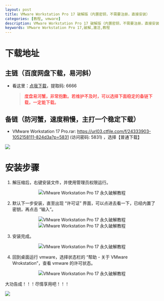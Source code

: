 ```yaml
---
layout: post
title: VMware Workstation Pro 17 破解版（内置密钥，不需要注册，直接安装）
categories: [教程, vmware]
description: VMware Workstation Pro 17 破解版（内置密钥，不需要注册，直接安装）
keywords: VMware Workstation Pro 17,破解,激活,教程
---
```


# 下载地址

## 主链（百度网盘下载，易河斜）

- 看这里：[点我下载](https://pan.baidu.com/s/1DeOdm0g8fPkc71Aw9QzPNw?pwd=6666)，提取码: 6666

  > <p style="color:red" >度盘易河蟹，非常抱歉。若维护不及时，可以选择下面稳定的备链下载，一定能下载。</p>

## 备链（防河蟹，速度稍慢，主打一个稳定下载）

- VMware Workstation 17 Pro.rar: <https://url03.ctfile.com/f/24333903-1052158111-824d3a?p=5831> (访问密码: 5831) ，选择【普通下载】

![](https://pic.imgdb.cn/item/6612476468eb935713c85291.gif)

# 安装步骤

1. 解压缩后，右键安装文件，并使用管理员权限运行。

<center><img src="https://s21.ax1x.com/2024/04/11/pFXfBIe.png" alt="VMware Workstation Pro 17 永久破解教程"/></center>

2. 默认下一步安装，直至出现 “许可证” 界面，可以点进去看一下，已经内置了密钥，再点击 “输入”。

<center><img src="https://s21.ax1x.com/2024/04/11/pFXfRqf.png" alt="VMware Workstation Pro 17 永久破解教程"/></center>

<center><img src="https://s21.ax1x.com/2024/04/12/pFXfTRs.png" alt="VMware Workstation Pro 17 永久破解教程"/></center>

3. 安装完成。

<center><img src="https://s21.ax1x.com/2024/04/12/pFXfqs0.png" alt="VMware Workstation Pro 17 永久破解教程"/></center>

4. 回到桌面运行 vmware，选择状态栏的 “帮助 - 关于 VMware Wrokstation”，查看 vmware 的许可状态。

<center><img src="https://s21.ax1x.com/2024/04/12/pFXfvoF.png" alt="VMware Workstation Pro 17 永久破解教程"/></center>

大功告成！！！尽情享用吧！！！

![](https://pic.imgdb.cn/item/661246bf68eb935713c7f81c.gif)

<!--
个人许可证：
JA09H-4V15H-M80V8-8A8Z4-2U8N4
1C212-41352-081H8-693E2-AZ2J0

批量许可证：
5Y69H-0J250-H88C8-MJ8Q0-2C2P4
MC60H-DWHD5-H80U9-6V85M-8280D
JU090-6039P-08409-8J0QH-2YR7F
-->
